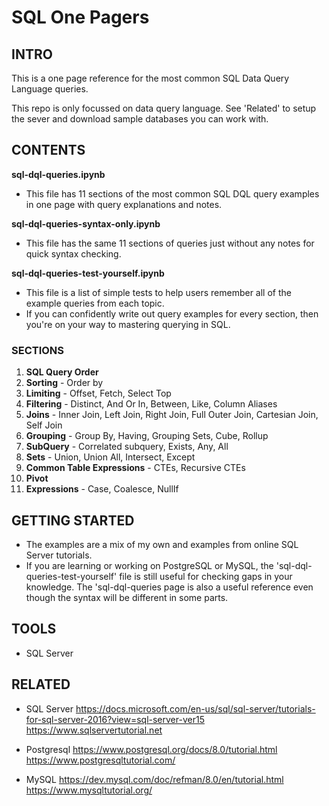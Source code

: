# SQL One Pagers

## INTRO
This is a one page reference for the most common SQL Data Query Language queries. 

This repo is only focussed on data query language. See 'Related' to setup the sever and download sample databases you can work with.

## CONTENTS
**sql-dql-queries.ipynb**
- This file has 11 sections of the most common SQL DQL query examples in one page with query explanations and notes.

**sql-dql-queries-syntax-only.ipynb**
- This file has the same 11 sections of queries just without any notes for quick syntax checking.

**sql-dql-queries-test-yourself.ipynb**
- This file is a list of simple tests to help users remember all of the example queries from each topic.
- If you can confidently write out query examples for every section, then you're on your way to mastering querying in SQL.

### SECTIONS
1. **SQL Query Order**
2. **Sorting** - Order by
3. **Limiting** - Offset, Fetch, Select Top
4. **Filtering** - Distinct, And Or In, Between, Like, Column Aliases
5. **Joins** - Inner Join, Left Join, Right Join, Full Outer Join, Cartesian Join, Self Join
6. **Grouping** - Group By, Having, Grouping Sets, Cube, Rollup
7. **SubQuery** - Correlated subquery, Exists, Any, All
8. **Sets** - Union, Union All, Intersect, Except
9. **Common Table Expressions** - CTEs, Recursive CTEs
10. **Pivot**
11. **Expressions** - Case, Coalesce, NullIf

## GETTING STARTED
- The examples are a mix of my own and examples from online SQL Server tutorials.
- If you are learning or working on PostgreSQL or MySQL, the 'sql-dql-queries-test-yourself' file is still useful for checking gaps in your knowledge. The 'sql-dql-queries page is also a useful reference even though the syntax will be different in some parts.

## TOOLS
- SQL Server

## RELATED
- SQL Server
https://docs.microsoft.com/en-us/sql/sql-server/tutorials-for-sql-server-2016?view=sql-server-ver15
https://www.sqlservertutorial.net

- Postgresql
https://www.postgresql.org/docs/8.0/tutorial.html
https://www.postgresqltutorial.com/

- MySQL
https://dev.mysql.com/doc/refman/8.0/en/tutorial.html
https://www.mysqltutorial.org/

